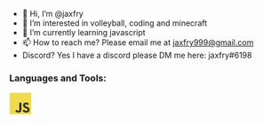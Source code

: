 - 👋 Hi, I’m @jaxfry
- 👀 I’m interested in volleyball, coding and minecraft
- 🌱 I’m currently learning javascript
- 📫 How to reach me? Please email me at jaxfry999@gmail.com
- Discord? Yes I have a discord please DM me here: jaxfry#6198

<h3 align="left">Languages and Tools:</h3>
<p align="left"> <a href="https://developer.mozilla.org/en-US/docs/Web/JavaScript" target="_blank" rel="noreferrer"> <img src="https://raw.githubusercontent.com/devicons/devicon/master/icons/javascript/javascript-original.svg" alt="javascript" width="40" height="40"/> </a> </p>

